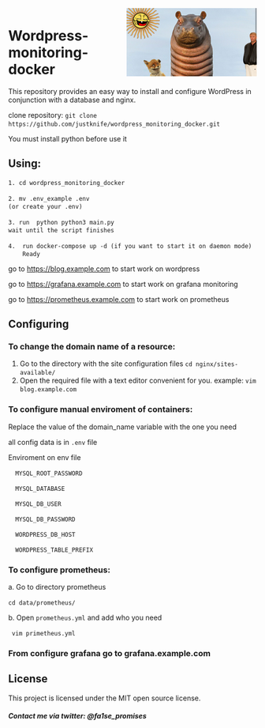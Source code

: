 <img src="icon.png" align="right" />

# Wordpress-monitoring-docker
This repository provides an easy way to install and configure WordPress in conjunction with a database and nginx.



clone repository: ``` git clone https://github.com/justknife/wordpress_monitoring_docker.git ```

You must install python before use it 

   ## Using:

    1. cd wordpress_monitoring_docker
    
    2. mv .env_example .env 
    (or create your .env)
    
    3. run  python python3 main.py 
    wait until the script finishes

    4.  run docker-compose up -d (if you want to start it on daemon mode)
        Ready
        

go to https://blog.example.com to start work on wordpress


go to https://grafana.example.com to start work on grafana monitoring


go to https://prometheus.example.com to start work on prometheus

## Configuring

### To change the domain name of a resource:
   1. Go to the directory with the site configuration files
      ```cd nginx/sites-available/ ```
   2. Open the required file with a text editor convenient for you.
      example: ```vim blog.example.com```
### To configure manual enviroment of containers:

   Replace the value of the domain_name variable with the one you need

all config data is in ```.env``` file



Enviroment on env file 

```   MYSQL_ROOT_PASSWORD  ```  

```   MYSQL_DATABASE ```

```   MYSQL_DB_USER  ```

```   MYSQL_DB_PASSWORD ```

```   WORDPRESS_DB_HOST ```

```   WORDPRESS_TABLE_PREFIX ```

### To configure prometheus:

   a. Go to directory prometheus
   
   ```cd data/prometheus/```
   
   b. Open ```prometheus.yml``` and add who you need
   
   ``` vim primetheus.yml```


### From configure grafana go to grafana.example.com



## License

This project is licensed under the MIT open source license.


##### Contact me via twitter: @fa1se_promises
